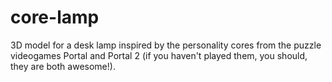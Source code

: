 # core-lamp

3D model for a desk lamp inspired by the personality cores from the puzzle videogames Portal and Portal 2 (if you haven't played them, you should, they are both awesome!).

